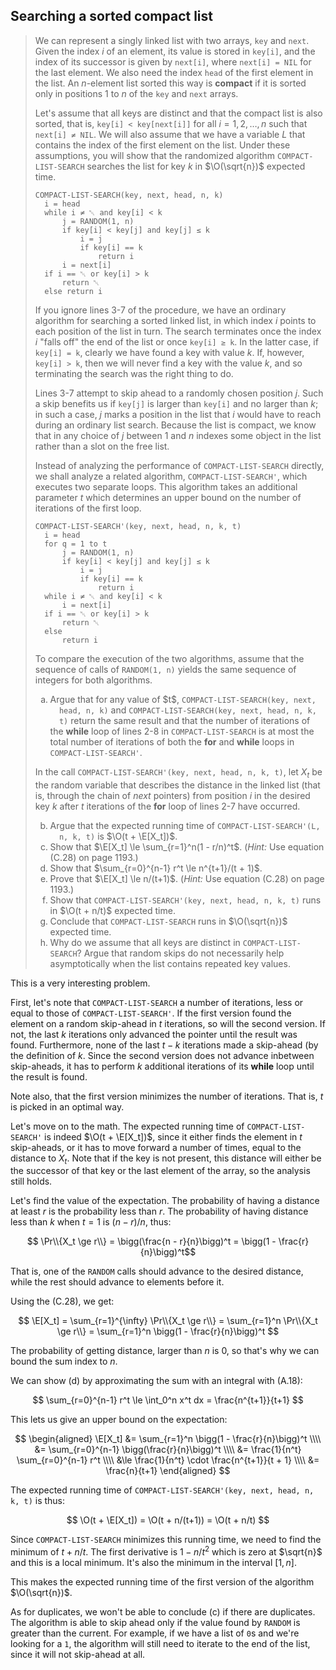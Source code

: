 ## Searching a sorted compact list

> We can represent a singly linked list with two arrays, `key` and `next`. Given
> the index $i$ of an element, its value is stored in `key[i]`, and the index of
> its successor is given by `next[i]`, where `next[i] = NIL` for the last
> element. We also need the index `head` of the first element in the list. An
> $n$-element list sorted this way is **compact** if it is sorted only in
> positions $1$ to $n$ of the `key` and `next` arrays.
>
> Let's assume that all keys are distinct and that the compact list is also
> sorted, that is, `key[i] < key[next[i]]` for all $i = 1, 2, \ldots, n$ such
> that `next[i] ≠ NIL`. We will also assume that we have a variable $L$ that
> contains the index of the first element on the list. Under these assumptions,
> you will show that the randomized algorithm `COMPACT-LIST-SEARCH` searches the
> list for key $k$ in $\O(\sqrt{n})$ expected time.
>
>     COMPACT-LIST-SEARCH(key, next, head, n, k)
>       i = head
>       while i ≠ ␀ and key[i] < k
>           j = RANDOM(1, n)
>           if key[i] < key[j] and key[j] ≤ k
>               i = j
>               if key[i] == k
>                   return i
>           i = next[i]
>       if i == ␀ or key[i] > k
>           return ␀
>       else return i
>
> If you ignore lines 3-7 of the procedure, we have an ordinary algorithm for
> searching a sorted linked list, in which index $i$ points to each position
> of the list in turn. The search terminates once the index $i$ "falls off"
> the end of the list or once `key[i] ≥ k`. In the latter case, if `key[i] =
> k`, clearly we have found a key with value $k$. If, however, `key[i] > k`,
> then we will never find a key with the value $k$, and so terminating the
> search was the right thing to do.
>
> Lines 3-7 attempt to skip ahead to a randomly chosen position $j$. Such a
> skip benefits us if `key[j]` is larger than `key[i]` and no larger than $k$;
> in such a case, $j$ marks a position in the list that $i$ would have to
> reach during an ordinary list search. Because the list is compact, we know
> that in any choice of $j$ between $1$ and $n$ indexes some object in the
> list rather than a slot on the free list.
>
> Instead of analyzing the performance of `COMPACT-LIST-SEARCH` directly, we
> shall analyze a related algorithm, `COMPACT-LIST-SEARCH'`, which executes
> two separate loops. This algorithm takes an additional parameter $t$ which
> determines an upper bound on the number of iterations of the first loop.
>
>     COMPACT-LIST-SEARCH'(key, next, head, n, k, t)
>       i = head
>       for q = 1 to t
>           j = RANDOM(1, n)
>           if key[i] < key[j] and key[j] ≤ k
>               i = j
>               if key[i] == k
>                   return i
>       while i ≠ ␀ and key[i] < k
>           i = next[i]
>       if i == ␀ or key[i] > k
>           return ␀
>       else
>           return i
>
> To compare the execution of the two algorithms, assume that the sequence of
> calls of `RANDOM(1, n)` yields the same sequence of integers for both
> algorithms.
>
> <ol type="a">
>   <li>Argue that for any value of $t$, <code>COMPACT-LIST-SEARCH(key, next,
>   head, n, k)</code> and <code>COMPACT-LIST-SEARCH(key, next, head, n, k,
>   t)</code> return the same result and that the number of iterations of the
>   <strong>while</strong> loop of lines 2-8 in <code>COMPACT-LIST-SEARCH</code>
>   is at most the total number of iterations of both the <strong>for</strong>
>   and <strong>while</strong> loops in <code>COMPACT-LIST-SEARCH'</code>.
> </ol>
>
> In the call `COMPACT-LIST-SEARCH'(key, next, head, n, k, t)`, let $X_t$ be the random
> variable that describes the distance in the linked list (that is, through
> the chain of _next_ pointers) from position $i$ in the desired key $k$ after
> $t$ iterations of the **for** loop of lines 2-7 have occurred.
>
> <ol type="a" start="2">
>   <li>Argue that the expected running time of <code>COMPACT-LIST-SEARCH'(L,
>   n, k, t)</code> is $\O(t + \E[X_t])$.
>   <li>Show that $\E[X_t] \le \sum_{r=1}^n(1 - r/n)^t$. (<i>Hint:</i> Use
>   equation (C.28) on page 1193.)
>   <li>Show that $\sum_{r=0}^{n-1} r^t \le n^{t+1}/(t + 1)$.
>   <li>Prove that $\E[X_t] \le n/(t+1)$. (<em>Hint:</em> Use equation (C.28) on
>   page 1193.)
>   <li>Show that <code>COMPACT-LIST-SEARCH'(key, next, head, n, k, t)</code> runs in $\O(t
>   + n/t)$ expected time.
>   <li>Conclude that <code>COMPACT-LIST-SEARCH</code> runs in $\O(\sqrt{n})$
>   expected time.
>   <li>Why do we assume that all keys are distinct in
>   <code>COMPACT-LIST-SEARCH</code>? Argue that random skips do not
>   necessarily help asymptotically when the list contains repeated key
>   values.
> </ol>

This is a very interesting problem.

First, let's note that `COMPACT-LIST-SEARCH` a number of iterations, less or
equal to those of `COMPACT-LIST-SEARCH'`. If the first version found the
element on a random skip-ahead in $t$ iterations, so will the second version.
If not, the last $k$ iterations only advanced the pointer until the result was
found. Furthermore, none of the last $t - k$ iterations made a skip-ahead (by
the definition of $k$. Since the second version does not advance inbetween
skip-aheads, it has to perform $k$ additional iterations of its **while** loop
until the result is found.

Note also, that the first version minimizes the number of iterations. That is,
$t$ is picked in an optimal way.

Let's move on to the math. The expected running time of `COMPACT-LIST-SEARCH'`
is indeed $\O(t + \E[X_t])$, since it either finds the element in $t$
skip-aheads, or it has to move forward a number of times, equal to the
distance to $X_t$. Note that if the key is not present, this distance will
either be the successor of that key or the last element of the array, so the
analysis still holds.

Let's find the value of the expectation. The probability of having a distance
at least $r$ is the probability less than $r$. The probability of having
distance less than $k$ when $t = 1$ is $(n-r)/n$, thus:

$$ \Pr\\{X_t \ge r\\} = \bigg(\frac{n - r}{n}\bigg)^t
                      = \bigg(1 - \frac{r}{n}\bigg)^t$$

That is, one of the `RANDOM` calls should advance to the desired distance,
while the rest should advance to elements before it.

Using the (C.28), we get:

$$ \E[X_t] = \sum_{r=1}^{\infty} \Pr\\{X_t \ge r\\}
           = \sum_{r=1}^n \Pr\\{X_t \ge r\\}
           = \sum_{r=1}^n \bigg(1 - \frac{r}{n}\bigg)^t $$

The probability of getting distance, larger than $n$ is 0, so that's why we
can bound the sum index to $n$.

We can show (d) by approximating the sum with an integral with (A.18):

$$ \sum_{r=0}^{n-1} r^t \le \int_0^n x^t dx = \frac{n^{t+1}}{t+1} $$

This lets us give an upper bound on the expectation:

$$ \begin{aligned}
   \E[X_t] &= \sum_{r=1}^n \bigg(1 - \frac{r}{n}\bigg)^t \\\\
           &= \sum_{r=0}^{n-1} \bigg(\frac{r}{n}\bigg)^t \\\\
           &= \frac{1}{n^t} \sum_{r=0}^{n-1} r^t \\\\
           &\le \frac{1}{n^t} \cdot \frac{n^{t+1}}{t + 1} \\\\
           &= \frac{n}{t+1}
   \end{aligned} $$

The expected running time of `COMPACT-LIST-SEARCH'(key, next, head, n, k, t)` is
thus:

$$ \O(t + \E[X_t]) = \O(t + n/(t+1)) = \O(t + n/t) $$

Since `COMPACT-LIST-SEARCH` minimizes this running time, we need to find the
minimum of $t + n/t$. The first derivative is $1 - n/t^2$ which is zero at
$\sqrt{n}$ and this is a local minimum. It's also the minimum in the interval
$[1,n]$.

This makes the expected running time of the first version of the algorithm
$\O(\sqrt{n})$.

As for duplicates, we won't be able to conclude (c) if there are duplicates.
The algorithm is able to skip ahead only if the value found by `RANDOM` is
greater than the current. For example, if we have a list of `0`s and we're
looking for a `1`, the algorithm will still need to iterate to the end of the
list, since it will not skip-ahead at all.
